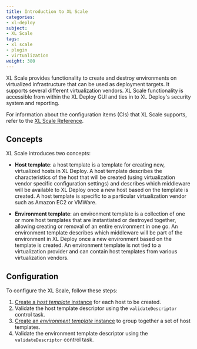 ```yaml
---
title: Introduction to XL Scale
categories:
- xl-deploy
subject:
- XL Scale
tags:
- xl scale
- plugin
- virtualization
weight: 380
---
```


XL Scale provides functionality to create and destroy environments on virtualized infrastructure that can be used as deployment targets. It supports several different virtualization vendors. XL Scale functionality is accessible from within the XL Deploy GUI and ties in to XL Deploy's security system and reporting.

For information about the configuration items (CIs) that XL Scale supports, refer to the [XL Scale Reference](/xl-scale/latest/xlScaleManual.html).

## Concepts

XL Scale introduces two concepts:

* **Host template**: a host template is a template for creating new, virtualized hosts in XL Deploy. A host template describes the characteristics of the host that will be created (using virtualization vendor specific configuration settings) and describes which middleware will be available to XL Deploy once a new host based on the template is created. A host template is specific to a particular virtualization vendor such as Amazon EC2 or VMWare.

* **Environment template**: an environment template is a collection of one or more host templates that are instantiated or destroyed together, allowing creating or removal of an entire environment in one go. An environment template describes which middleware will be part of the environment in XL Deploy once a new environment based on the template is created. An environment template is not tied to a virtualization provider and can contain host templates from various virtualization vendors.

## Configuration

To configure the XL Scale, follow these steps:

1. [Create a _host template_ instance](/xl-deploy/how-to/create-an-xl-scale-host-template.html) for each host to be created.
2. Validate the host template descriptor using the ```validateDescriptor``` control task.
3. [Create an _environment template_ instance](/xl-deploy/how-to/create-an-xl-scale-environment-template.html) to group together a set of host templates.
4. Validate the environment template descriptor using the ```validateDescriptor``` control task.
